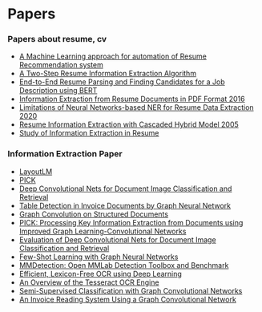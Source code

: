 
# Papers

### Papers about resume, cv
 * [A Machine Learning approach for automation of Resume Recommendation system](https://www.sciencedirect.com/science/article/pii/S187705092030750X)
 * [A Two-Step Resume Information Extraction Algorithm](https://www.hindawi.com/journals/mpe/2018/5761287/)
 * [End-to-End Resume Parsing and Finding Candidates for a Job Description using BERT](https://arxiv.org/abs/1910.03089)
 * [Information Extraction from Resume Documents in PDF Format 2016](https://www.researchgate.net/publication/312548217_Information_Extraction_from_Resume_Documents_in_PDF_Format)
 * [Limitations of Neural Networks-based NER for Resume Data Extraction 2020]()
 * [Resume Information Extraction with Cascaded Hybrid Model 2005](https://aclanthology.org/P05-1062/)
 * [Study of Information Extraction in Resume](https://eprints.uet.vnu.edu.vn/eprints/id/eprint/3349/)

### Information Extraction Paper
* [LayoutLM](https://arxiv.org/pdf/1912.13318.pdf)
 * [PICK](https://arxiv.org/pdf/2004.07464.pdf)
 * [Deep Convolutional Nets for Document Image Classification and Retrieval](https://www.cs.cmu.edu/~aharley/icdar15/harley_convnet_icdar15.pdf)
 * [Table Detection in Invoice Documents by Graph Neural Network](https://priba.github.io/assets/publi/conf/2019_ICDAR_PRiba.pdf)
 * [Graph Convolution on Structured Documents](https://nanonets.com/blog/information-extraction-graph-convolutional-networks/)
 * [PICK: Processing Key Information Extraction from
Documents using Improved Graph
Learning-Convolutional Networks](https://arxiv.org/pdf/2004.07464.pdf)
 * [Evaluation of Deep Convolutional Nets for Document Image Classification and Retrieval](https://arxiv.org/abs/1502.07058)
 * [Few-Shot Learning with Graph Neural Networks](https://arxiv.org/abs/1711.04043)
 * [MMDetection: Open MMLab Detection Toolbox and Benchmark](https://arxiv.org/abs/1906.07155)
 * [Efficient, Lexicon-Free OCR using Deep Learning
](https://arxiv.org/abs/1906.01969)
 * [An Overview of the Tesseract OCR Engine ](https://static.googleusercontent.com/media/research.google.com/en//pubs/archive/33418.pdf)
 * [Semi-Supervised Classification with Graph Convolutional Networks](https://arxiv.org/abs/1609.02907)
 * [An Invoice Reading System Using a Graph Convolutional Network](https://link.springer.com/chapter/10.1007/978-3-030-21074-8_12)